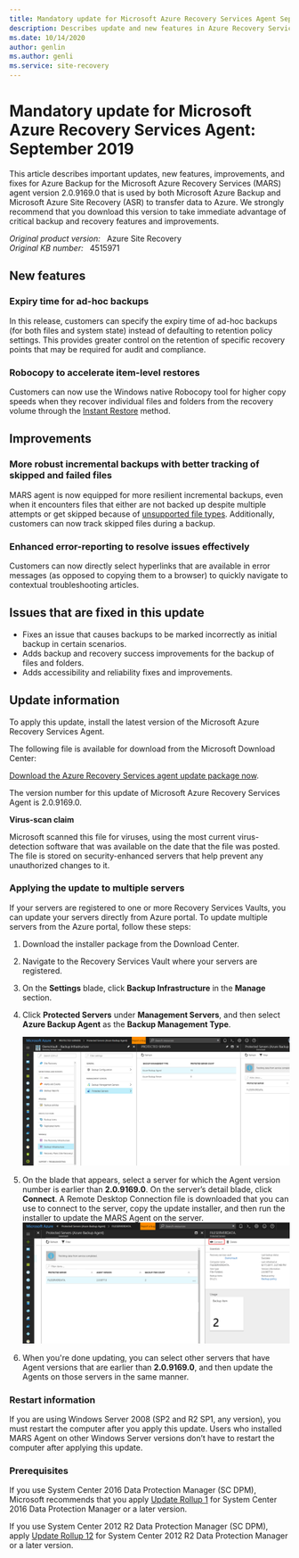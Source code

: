 ```yaml
---
title: Mandatory update for Microsoft Azure Recovery Services Agent September 2019
description: Describes update and new features in Azure Recovery Services Agent update  2.0.9169.0.
ms.date: 10/14/2020
author: genlin
ms.author: genli
ms.service: site-recovery
---
```

# Mandatory update for Microsoft Azure Recovery Services Agent: September 2019

This article describes important updates, new features, improvements, and fixes for Azure Backup for the Microsoft Azure Recovery Services (MARS) agent version 2.0.9169.0 that is used by both Microsoft Azure Backup and Microsoft Azure Site Recovery (ASR) to transfer data to Azure. We strongly recommend that you download this version to take immediate advantage of critical backup and recovery features and improvements.

_Original product version:_ &nbsp; Azure Site Recovery  
_Original KB number:_ &nbsp; 4515971

## New features

### Expiry time for ad-hoc backups

In this release, customers can specify the expiry time of ad-hoc backups (for both files and system state) instead of defaulting to retention policy settings. This provides greater control on the retention of specific recovery points that may be required for audit and compliance.

### Robocopy to accelerate item-level restores

Customers can now use the Windows native Robocopy tool for higher copy speeds when they recover individual files and folders from the recovery volume through the [Instant Restore](/azure/backup/backup-azure-restore-windows-server#use-instant-restore-to-recover-data-to-the-same-machine) method.

## Improvements

### More robust incremental backups with better tracking of skipped and failed files

MARS agent is now equipped for more resilient incremental backups, even when it encounters files that either are not backed up despite multiple attempts or get skipped because of [unsupported file types](/azure/backup/backup-support-matrix-mars-agent#supported-file-types-for-backup). Additionally, customers can now track skipped files during a backup.

### Enhanced error-reporting to resolve issues effectively

Customers can now directly select hyperlinks that are available in error messages (as opposed to copying them to a browser) to quickly navigate to contextual troubleshooting articles.

## Issues that are fixed in this update

- Fixes an issue that causes backups to be marked incorrectly as initial backup in certain scenarios.
- Adds backup and recovery success improvements for the backup of files and folders.
- Adds accessibility and reliability fixes and improvements.

## Update information

To apply this update, install the latest version of the Microsoft Azure Recovery Services Agent.

The following file is available for download from the Microsoft Download Center:

[Download the Azure Recovery Services agent update package now](https://download.microsoft.com/download/f/7/1/f716c719-24bc-4337-af48-113baddc14d8/MARSAgentInstaller.exe).

The version number for this update of Microsoft Azure Recovery Services Agent is 2.0.9169.0.

**Virus-scan claim**

Microsoft scanned this file for viruses, using the most current virus-detection software that was available on the date that the file was posted. The file is stored on security-enhanced servers that help prevent any unauthorized changes to it.

### Applying the update to multiple servers

If your servers are registered to one or more Recovery Services Vaults, you can update your servers directly from Azure portal. To update multiple servers from the Azure portal, follow these steps:

1. Download the installer package from the Download Center.

1. Navigate to the Recovery Services Vault where your servers are registered.

1. On the **Settings** blade, click **Backup Infrastructure** in the **Manage** section.

1. Click **Protected Servers** under **Management Servers**, and then select **Azure Backup Agent** as the **Backup Management Type**.

    ![The image about Management Servers page](./media/ars-agent-update-september-2019/protected-servers.png)

1. On the blade that appears, select a server for which the Agent version number is earlier than **2.0.9169.0**. On the server’s detail blade, click **Connect**. A Remote Desktop Connection file is downloaded that you can use to connect to the server, copy the update installer, and then run the installer to update the MARS Agent on the server.
  ![The image about how to connect a protected server](./media/ars-agent-update-september-2019/server-detail-blade.png)

1. When you're done updating, you can select other servers that have Agent versions that are earlier than **2.0.9169.0**, and then update the Agents on those servers in the same manner.

### Restart information
If you are using Windows Server 2008 (SP2 and R2 SP1, any version), you must restart the computer after you apply this update. Users who installed MARS Agent on other Windows Server versions don’t have to restart the computer after applying this update.

### Prerequisites
If you use System Center 2016 Data Protection Manager (SC DPM), Microsoft recommends that you apply [Update Rollup 1](https://support.microsoft.com/help/3190600) for System Center 2016 Data Protection Manager or a later version.

If you use System Center 2012 R2 Data Protection Manager (SC DPM), apply [Update Rollup 12](https://support.microsoft.com/help/3209592/) for System Center 2012 R2 Data Protection Manager or a later version.
